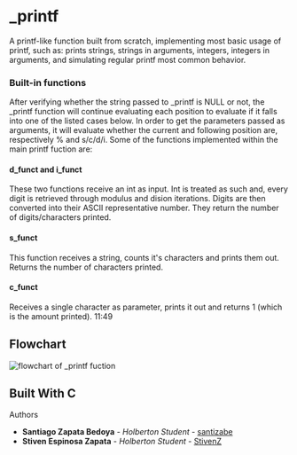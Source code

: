 # \_printf

A printf-like function built from scratch, implementing most basic usage of printf, such as: prints strings, strings in arguments, integers, integers in arguments, and simulating regular printf most common behavior.

### Built-in functions

After verifying whether the string passed to \_printf is NULL or not, the \_printf function will continue evaluating each position to evaluate if it falls into one of the listed cases below. In order to get the parameters passed as arguments, it will evaluate whether the current and following position are, respectively % and s/c/d/i.
Some of the functions implemented within the main printf fuction are:

#### d\_funct and i\_funct

These two functions receive an int as input. Int is treated as such and, every digit is retrieved through modulus and dision iterations. Digits are then converted into their ASCII representative number. They return the number of digits/characters printed.

#### s\_funct

This function receives a string, counts it's characters and prints them out. Returns the number of characters printed.

#### c\_funct
Receives a single character as parameter, prints it out and returns 1 (which is the amount printed).
11:49

## Flowchart
![flowchart of _printf fuction](https://i.imgur.com/Ble2izm.png)

## Built With C ## 

Authors
* **Santiago Zapata Bedoya** - *Holberton Student* - [santizabe](https://github.com/santizabe)
* **Stiven Espinosa Zapata** - *Holberton Student* - [StivenZ](https://github.com/StivenZ)

